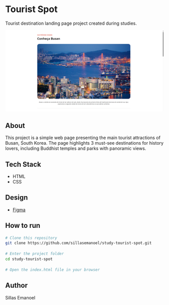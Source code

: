 # Tourist Spot

Tourist destination landing page project created during studies.

![Preview](.github/preview.png)

## About

This project is a simple web page presenting the main tourist attractions of Busan, South Korea. The page highlights 3 must-see destinations for history lovers, including Buddhist temples and parks with panoramic views.

## Tech Stack

- HTML
- CSS

## Design

- [Figma](https://www.figma.com/design/lDwB5uzfwfGFtOndaRgxLA/Local-Tur%C3%ADstico--Community-?m=auto&t=FOmR5oypt2X7fFHP-6)

## How to run

```bash
# Clone this repository
git clone https://github.com/sillasemanoel/study-tourist-spot.git

# Enter the project folder
cd study-tourist-spot

# Open the index.html file in your browser
```

## Author

Sillas Emanoel
